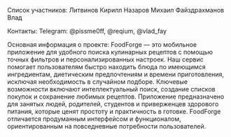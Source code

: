 Список участников:
Литвинов Кирилл
Назаров Михаил 
Файздрахманов Влад

Контакты:
Telegram: @pissme0ff, @reqium, @vlad_fay 

Основная информация о проекте:
FoodForge — это мобильное приложение для удобного поиска кулинарных рецептов с помощью точных фильтров и персонализированных настроек. Наш сервис помогает пользователям быстро находить блюда по имеющимся ингредиентам, диетическим предпочтениям и времени приготовления, исключая необходимость в случайном подборе. Ключевые возможности включают интеллектуальный поиск, создание списков покупок и сохранение любимых рецептов. Приложение предназначено для занятых людей, родителей, студентов и приверженцев здорового питания, которые ценят простоту и практичность в готовке. FoodForge отличается продуманным интерфейсом и функционалом, ориентированным на повседневные потребности пользователей.
